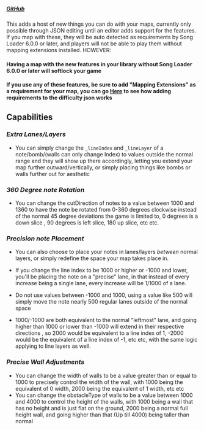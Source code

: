 ##### [GitHub](https://github.com/Kylemc1413/MappingExtensions)
This adds a host of new things you can do with your maps, currently only possible through JSON editing until an editor adds support for the features. If you map with these, they will be auto detected as requirements by Song Loader 6.0.0 or later, and players will not be able to play them without mapping extensions installed. HOWEVER:

#### Having a map with the new features in your library without Song Loader 6.0.0 or later will softlock your game

#### If you use any of these features, be sure to add "Mapping Extensions" as a requirement for your map, you can go [Here](https://github.com/Kylemc1413/BeatSaberSongLoader/blob/master/README.md#difficulty-json-additional-fields-ie-expertjson--etc) to see how adding requirements to the difficulty json works
## Capabilities
### _Extra Lanes/Layers_
- You can simply change the `_lineIndex`  and `_lineLayer` of a note/bomb/(walls can only change Index) to values outside the normal range and they will show up there accordingly, letting you extend your map further outward/vertically, or simply placing things like bombs or walls further out for aesthetic

### _360 Degree note Rotation_
- You can change the cutDirection of notes to a value between 1000 and 1360 to have the note be rotated from 0-360 degrees clockwise instead of the normal 45 degree deviations the game is limited to, 0 degrees is a down slice , 90 degrees is left slice, 180 up slice,  etc etc.

### _Precision note Placement_
- You can also choose to place your notes in lanes/layers *between* normal layers, or simply redefine the space your map takes place in.

- If you change the line index to be 1000 or higher or -1000 and lower, you'll be placing the note on a "precise" lane, in that instead of every increase being a single lane,
every increase will be 1/1000 of a lane.

- Do not use values between -1000 and 1000, using a value like 500 will simply move the note nearly 500 regular lanes outside of the normal space

- 1000/-1000 are both equivalent to the normal "leftmost" lane, and going higher than 1000 or lower than -1000 will extend in their respective directions , so 2000 would be equivalent to a line index of 1, -2000 would be the equivalent of a line index of -1, etc etc, with the same logic applying to line layers as well. 
### _Precise Wall Adjustments_
- You can change the width of walls to be a value greater than or equal to 1000 to precisely control the width of the wall, with 1000 being the equivalent of 0 width, 2000 being the equivalent of 1 width, etc etc
- You can change the obstacleType of walls to be a value between 1000 and 4000 to control the height of the walls, with 1000 being a wall that has no height and is just flat on the ground, 2000 being a normal full height wall, and going higher than that (Up till 4000) being taller than normal
